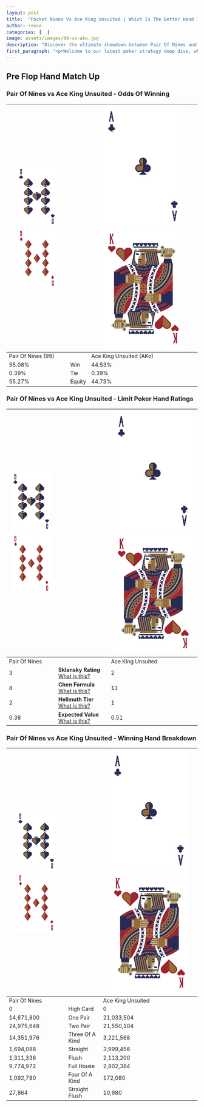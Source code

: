 ```yaml
---
layout: post
title:  "Pocket Nines Vs Ace King Unsuited | Which Is The Better Hand In Poker? A Complete Guide"
author: reece
categories: [  ]
image: assets/images/99-vs-ako.jpg
description: "Discover the ultimate showdown between Pair Of Nines and Ace King Unsuited in poker! Uncover the odds, strategies, and scenarios where one hand triumphs over the other. Get ready to up your poker game with this thrilling analysis."
first_paragraph: "<p>Welcome to our latest poker strategy deep dive, where we're pitting two distinct hands against each other in a high-stakes showdown: Pair Of Nines vs Ace King Unsuited.</p><p>In the dynamic world of poker, every decision counts, and knowing which hand holds the upper hand is key to your success at the table.</p><p>In this article, we'll dissect these two hands, explore the scenarios where one dominates the other, and equip you with the knowledge to make strategic choices that can tip the odds in your favor.</p><p>Get ready to unravel the intriguing dynamics of these poker hands and elevate your game to new heights.</p>"
---
```




[comment]: # (sp0)

## Pre Flop Hand Match Up

<div class="table hand-ratings" markdown="1"> 



### Pair Of Nines vs Ace King Unsuited - Odds Of Winning


    
| ![image info](assets/images/hand1/9.png) ![image info](assets/images/hand1/9o.png) |  | ![image info](assets/images/hand2/A.png) ![image info](assets/images/hand2/Ko.png) |
| -------- | -------- | -------- |
| Pair Of Nines (99) |  | Ace King Unsuited (AKo) |
| 55.08% | Win | 44.53% |
| 0.39% | Tie | 0.39% |
| 55.27% | Equity | 44.73% |




[comment]: # (sp1)



### Pair Of Nines vs Ace King Unsuited - Limit Poker Hand Ratings


    
| ![image info](assets/images/hand1/9.png) ![image info](assets/images/hand1/9o.png) |  | ![image info](assets/images/hand2/A.png) ![image info](assets/images/hand2/Ko.png) |
| -------- | -------- | -------- |
| Pair Of Nines |  | Ace King Unsuited |
| 3 | **Sklansky Rating** [What is this?](/sklansky-rating-explained) | 2 |
| 8 | **Chen Formula** [What is this?](/chen-formula-explained) | 11 |
| 2 | **Hellmuth Tier** [What is this?](/Hellmuth-tier-explained) | 1 |
| 0.38 | **Expected Value** [What is this?](/expected-value-explained) | 0.51 |




[comment]: # (sp2)



### Pair Of Nines vs Ace King Unsuited - Winning Hand Breakdown


    
| ![image info](assets/images/hand1/9.png) ![image info](assets/images/hand1/9o.png) |  | ![image info](assets/images/hand2/A.png) ![image info](assets/images/hand2/Ko.png) |
| -------- | -------- | -------- |
| Pair Of Nines |  | Ace King Unsuited |
| 0 | High Card | 0 |
| 14,671,800 | One Pair | 21,033,504 |
| 24,975,648 | Two Pair | 21,550,104 |
| 14,351,976 | Three Of A Kind | 3,221,568 |
| 1,694,088 | Straight | 3,999,456 |
| 1,311,336 | Flush | 2,113,200 |
| 9,774,972 | Full House | 2,802,384 |
| 1,092,780 | Four Of A Kind | 172,080 |
| 27,864 | Straight Flush | 10,980 |




[comment]: # (sp3)



</div>

[comment]: # (sp4)



[comment]: # (sp5)

